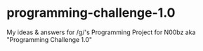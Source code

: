 # programming-challenge-1.0
My ideas &amp; answers for /g/'s Programming Project for N00bz aka "Programming Challenge 1.0"

